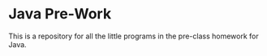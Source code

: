 # Java Pre-Work

This is a repository for all the little programs in the pre-class homework for Java.
